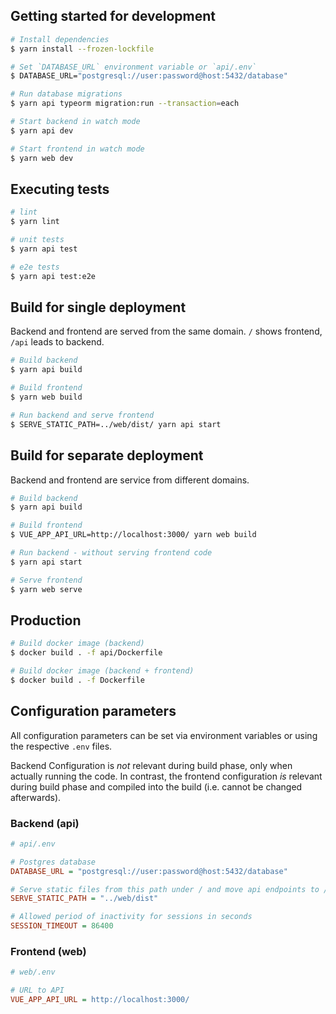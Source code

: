## Getting started for development

```bash
# Install dependencies
$ yarn install --frozen-lockfile

# Set `DATABASE_URL` environment variable or `api/.env`
$ DATABASE_URL="postgresql://user:password@host:5432/database"

# Run database migrations
$ yarn api typeorm migration:run --transaction=each

# Start backend in watch mode
$ yarn api dev

# Start frontend in watch mode
$ yarn web dev
```

## Executing tests

```bash
# lint
$ yarn lint

# unit tests
$ yarn api test

# e2e tests
$ yarn api test:e2e
```


## Build for single deployment

Backend and frontend are served from the same domain. `/` shows frontend, `/api` leads to backend.

```bash
# Build backend
$ yarn api build

# Build frontend
$ yarn web build

# Run backend and serve frontend
$ SERVE_STATIC_PATH=../web/dist/ yarn api start
```

## Build for separate deployment

Backend and frontend are service from different domains.

```bash
# Build backend
$ yarn api build

# Build frontend
$ VUE_APP_API_URL=http://localhost:3000/ yarn web build

# Run backend - without serving frontend code
$ yarn api start

# Serve frontend
$ yarn web serve
```

## Production

```bash
# Build docker image (backend)
$ docker build . -f api/Dockerfile

# Build docker image (backend + frontend)
$ docker build . -f Dockerfile
```

## Configuration parameters

All configuration parameters can be set via environment variables or using the respective `.env` files.

Backend Configuration is *not* relevant during build phase, only when actually running the code. In contrast, the frontend configuration *is* relevant during build phase and compiled into the build (i.e. cannot be changed afterwards).

### Backend (api)

```ini
# api/.env

# Postgres database
DATABASE_URL = "postgresql://user:password@host:5432/database"

# Serve static files from this path under / and move api endpoints to /api
SERVE_STATIC_PATH = "../web/dist"

# Allowed period of inactivity for sessions in seconds
SESSION_TIMEOUT = 86400
```

### Frontend (web)

```ini
# web/.env

# URL to API
VUE_APP_API_URL = http://localhost:3000/
```

